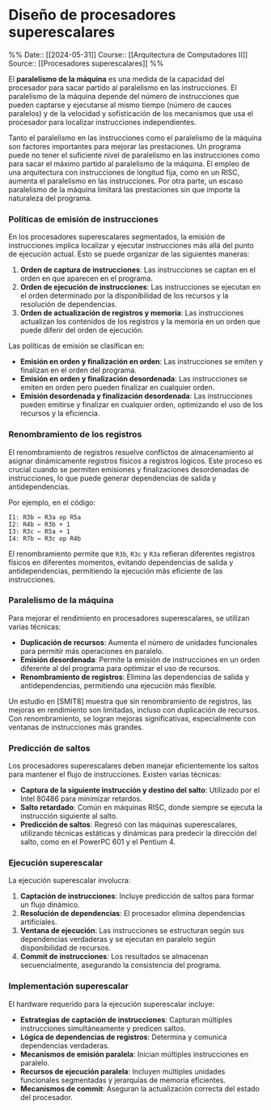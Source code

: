 # Diseño de procesadores superescalares

%%
Date:: [[2024-05-31]]
Course:: [[Arquitectura de Computadores II]]
Source:: [[Procesadores superescalares]]
%%


El **paralelismo de la máquina** es una medida de la capacidad del procesador para sacar partido al paralelismo en las instrucciones. El paralelismo de la máquina depende del número de instrucciones que pueden captarse y ejecutarse al mismo tiempo (número de cauces paralelos) y de la velocidad y sofisticación de los mecanismos que usa el procesador para localizar instrucciones independientes.

Tanto el paralelismo en las instrucciones como el paralelismo de la máquina son factores importantes para mejorar las prestaciones. Un programa puede no tener el suficiente nivel de paralelismo en las instrucciones como para sacar el máximo partido al paralelismo de la máquina. El empleo de una arquitectura con instrucciones de longitud fija, como en un RISC, aumenta el paralelismo en las instrucciones. Por otra parte, un escaso paralelismo de la máquina limitará las prestaciones sin que importe la naturaleza del programa.

### Políticas de emisión de instrucciones

En los procesadores superescalares segmentados, la emisión de instrucciones implica localizar y ejecutar instrucciones más allá del punto de ejecución actual. Esto se puede organizar de las siguientes maneras:
1. **Orden de captura de instrucciones**: Las instrucciones se captan en el orden en que aparecen en el programa.
2. **Orden de ejecución de instrucciones**: Las instrucciones se ejecutan en el orden determinado por la disponibilidad de los recursos y la resolución de dependencias.
3. **Orden de actualización de registros y memoria**: Las instrucciones actualizan los contenidos de los registros y la memoria en un orden que puede diferir del orden de ejecución.

Las políticas de emisión se clasifican en:
- **Emisión en orden y finalización en orden**: Las instrucciones se emiten y finalizan en el orden del programa.
- **Emisión en orden y finalización desordenada**: Las instrucciones se emiten en orden pero pueden finalizar en cualquier orden.
- **Emisión desordenada y finalización desordenada**: Las instrucciones pueden emitirse y finalizar en cualquier orden, optimizando el uso de los recursos y la eficiencia.

### Renombramiento de los registros

El renombramiento de registros resuelve conflictos de almacenamiento al asignar dinámicamente registros físicos a registros lógicos. Este proceso es crucial cuando se permiten emisiones y finalizaciones desordenadas de instrucciones, lo que puede generar dependencias de salida y antidependencias. 

Por ejemplo, en el código:
```assembly
I1: R3b ← R3a op R5a
I2: R4b ← R3b + 1
I3: R3c ← R5a + 1
I4: R7b ← R3c op R4b
```
El renombramiento permite que `R3b`, `R3c` y `R3a` refieran diferentes registros físicos en diferentes momentos, evitando dependencias de salida y antidependencias, permitiendo la ejecución más eficiente de las instrucciones.

### Paralelismo de la máquina

Para mejorar el rendimiento en procesadores superescalares, se utilizan varias técnicas:
- **Duplicación de recursos**: Aumenta el número de unidades funcionales para permitir más operaciones en paralelo.
- **Emisión desordenada**: Permite la emisión de instrucciones en un orden diferente al del programa para optimizar el uso de recursos.
- **Renombramiento de registros**: Elimina las dependencias de salida y antidependencias, permitiendo una ejecución más flexible.

Un estudio en \[SMIT8\] muestra que sin renombramiento de registros, las mejoras en rendimiento son limitadas, incluso con duplicación de recursos. Con renombramiento, se logran mejoras significativas, especialmente con ventanas de instrucciones más grandes.

### Predicción de saltos

Los procesadores superescalares deben manejar eficientemente los saltos para mantener el flujo de instrucciones. Existen varias técnicas:
- **Captura de la siguiente instrucción y destino del salto**: Utilizado por el Intel 80486 para minimizar retardos.
- **Salto retardado**: Común en máquinas RISC, donde siempre se ejecuta la instrucción siguiente al salto.
- **Predicción de saltos**: Regresó con las máquinas superescalares, utilizando técnicas estáticas y dinámicas para predecir la dirección del salto, como en el PowerPC 601 y el Pentium 4.

### Ejecución superescalar

La ejecución superescalar involucra:
1. **Captación de instrucciones**: Incluye predicción de saltos para formar un flujo dinámico.
2. **Resolución de dependencias**: El procesador elimina dependencias artificiales.
3. **Ventana de ejecución**: Las instrucciones se estructuran según sus dependencias verdaderas y se ejecutan en paralelo según disponibilidad de recursos.
4. **Commit de instrucciones**: Los resultados se almacenan secuencialmente, asegurando la consistencia del programa.

### Implementación superescalar

El hardware requerido para la ejecución superescalar incluye:
- **Estrategias de captación de instrucciones**: Capturan múltiples instrucciones simultáneamente y predicen saltos.
- **Lógica de dependencias de registros**: Determina y comunica dependencias verdaderas.
- **Mecanismos de emisión paralela**: Inician múltiples instrucciones en paralelo.
- **Recursos de ejecución paralela**: Incluyen múltiples unidades funcionales segmentadas y jerarquías de memoria eficientes.
- **Mecanismos de commit**: Aseguran la actualización correcta del estado del procesador.